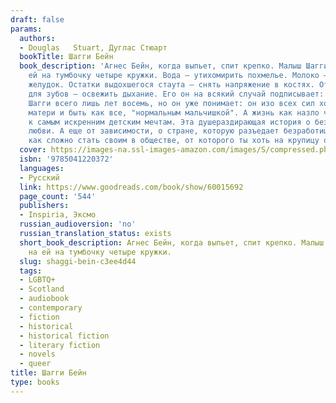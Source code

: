 ```yaml
---
draft: false
params:
  authors:
  - Douglas   Stuart, Дуглас Стюарт
  bookTitle: Шагги Бейн
  book_description: 'Агнес Бейн, когда выпьет, спит крепко. Малыш Шагги ставит на
    ей на тумбочку четыре кружки. Вода — утихомирить похмелье. Молоко — успокоить
    желудок. Остатки выдохшегося стаута — снять напряжение в костях. Отбеливатель
    для зубов — освежить дыхание. Его он на всякий случай подписывает: "Не пить, ОПАСНО".
    Шагги всего лишь лет восемь, но он уже понимает: он изо всех сил хочет помогать
    матери и быть как все, "нормальным мальчишкой". А жизнь как назло часто несправедлива
    к самым искренним детским мечтам. Эта душераздирающая история о безусловной детской
    любви. А еще от зависимости, о стране, которую разъедает безработица, и о том,
    как сложно стать своим в обществе, от которого ты хоть на крупицу отличаешься.'
  cover: https://images-na.ssl-images-amazon.com/images/S/compressed.photo.goodreads.com/books/1641196468i/60015692.jpg
  isbn: '9785041220372'
  languages:
  - Русский
  link: https://www.goodreads.com/book/show/60015692
  page_count: '544'
  publishers:
  - Inspiria, Эксмо
  russian_audioversion: 'no'
  russian_translation_status: exists
  short_book_description: Агнес Бейн, когда выпьет, спит крепко. Малыш Шагги ставит
    на ей на тумбочку четыре кружки.
  slug: shaggi-bein-c3ee4d44
  tags:
  - LGBTQ+
  - Scotland
  - audiobook
  - contemporary
  - fiction
  - historical
  - historical fiction
  - literary fiction
  - novels
  - queer
title: Шагги Бейн
type: books
---
```

